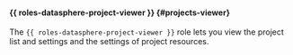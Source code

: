 #### {{ roles-datasphere-project-viewer }} {#projects-viewer}

The `{{ roles-datasphere-project-viewer }}` role lets you view the project list and settings and the settings of project resources.